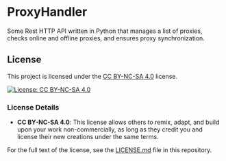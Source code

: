 # ProxyHandler
Some Rest HTTP API written in Python that manages a list of proxies, checks online and offline proxies, and ensures proxy synchronization.

## License

This project is licensed under the [CC BY-NC-SA 4.0](https://creativecommons.org/licenses/by-nc-sa/4.0/) license.

[![License: CC BY-NC-SA 4.0](https://img.shields.io/badge/License-CC%20BY--NC--SA%204.0-lightgrey.svg)](https://creativecommons.org/licenses/by-nc-sa/4.0/)

### License Details

- **CC BY-NC-SA 4.0**: This license allows others to remix, adapt, and build upon your work non-commercially, as long as they credit you and license their new creations under the same terms.

For the full text of the license, see the [LICENSE.md](LICENSE.md) file in this repository.
<!-- 
## Getting Started


## Contributing
 -->
